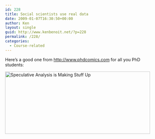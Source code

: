 ```yaml
---
id: 228
title: Social scientists use real data
date: 2009-01-07T16:30:50+00:00
author: Ken
layout: single
guid: http://www.kenbenoit.net/?p=228
permalink: /228/
categories:
  - Course-related
---
```

Here&#8217;s a good one from <http://www.phdcomics.com> for all you PhD students:


  <dl id="attachment_229" class="wp-caption alignleft" style="width: 484px;">
    <dt class="wp-caption-dt">
      <img class="size-full wp-image-229" title="Speculative Analysis is Making Stuff Up" src="http://www.kenbenoit.net/wp-content/uploads/2009/01/phd090307s.gif" alt="Speculative Analysis is Making Stuff Up" width="474" height="205" srcset="http://www.kenbenoit.net/wp-content/uploads/2009/01/phd090307s.gif 600w, http://www.kenbenoit.net/wp-content/uploads/2009/01/phd090307s-300x130.gif 300w" sizes="(max-width: 474px) 100vw, 474px" />
    </dt>
  </dl>


